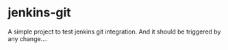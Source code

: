 # jenkins-git
A simple project to test jenkins git integration.
And it should be triggered by any change....
